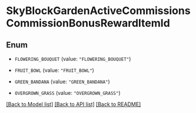 # SkyBlockGardenActiveCommissionsCommissionBonusRewardItemId

## Enum


* `FLOWERING_BOUQUET` (value: `"FLOWERING_BOUQUET"`)

* `FRUIT_BOWL` (value: `"FRUIT_BOWL"`)

* `GREEN_BANDANA` (value: `"GREEN_BANDANA"`)

* `OVERGROWN_GRASS` (value: `"OVERGROWN_GRASS"`)


[[Back to Model list]](../README.md#documentation-for-models) [[Back to API list]](../README.md#documentation-for-api-endpoints) [[Back to README]](../README.md)


